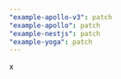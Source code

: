 ```yaml
---
"example-apollo-v3": patch
"example-apollo": patch
"example-nestjs": patch
"example-yoga": patch
---
```


x
